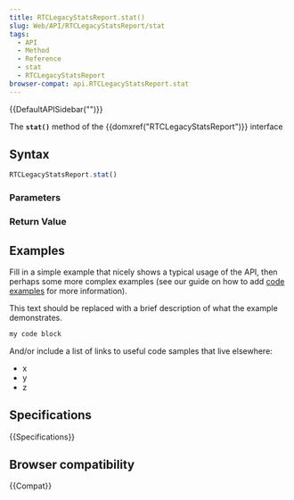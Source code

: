 ```yaml
---
title: RTCLegacyStatsReport.stat()
slug: Web/API/RTCLegacyStatsReport/stat
tags:
  - API
  - Method
  - Reference
  - stat
  - RTCLegacyStatsReport
browser-compat: api.RTCLegacyStatsReport.stat
---
```

{{DefaultAPISidebar("")}}

The **`stat()`** method of the {{domxref("RTCLegacyStatsReport")}} interface 

## Syntax

```js
RTCLegacyStatsReport.stat()
```

### Parameters



### Return Value



## Examples

Fill in a simple example that nicely shows a typical usage of the API, then perhaps some more complex examples (see our guide on how to add [code examples](/en-US/docs/MDN/Contribute/Structures/Code_examples) for more information).

This text should be replaced with a brief description of what the example demonstrates.

```js
my code block
```

And/or include a list of links to useful code samples that live elsewhere:

*   x
*   y
*   z

## Specifications

{{Specifications}}

## Browser compatibility

{{Compat}}

